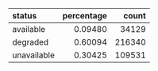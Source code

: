 | status      |   percentage |   count |
|:------------|-------------:|--------:|
| available   |      0.09480 |   34129 |
| degraded    |      0.60094 |  216340 |
| unavailable |      0.30425 |  109531 |